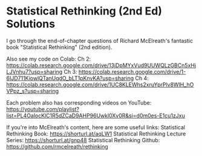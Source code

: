 # Statistical Rethinking (2nd Ed) Solutions
I go through the end-of-chapter questions of Richard McElreath's fantastic book "Statistical Rethinking" (2nd edition).

Also see my code on Colab: 
Ch 2: https://colab.research.google.com/drive/13jDpMYxVud9UUWQLzGBCn5xHjLJVnhu7?usp=sharing
Ch 3: https://colab.research.google.com/drive/1-6IJD711KiowlQTanUqdO_bLT1pKnvKA?usp=sharing
Ch 4: https://colab.research.google.com/drive/1UC8KLEWhs2xruYprPlv8WlH_hOVPpz_s?usp=sharing

Each problem also has corresponding videos on YouTube: https://youtube.com/playlist?list=PL4OalocKlC1R5dZCaD9AHP96Uwkl0Xv0R&si=d0m0es-E1cu1zJxu

If you're into McElreath's content, here are some useful links:
Statistical Rethinking Book: https://shorturl.at/aqLW1
Statistical Rethinking Lecture Series: https://shorturl.at/gnp48
Statistical Rethinking Github: https://github.com/rmcelreath/rethinking
